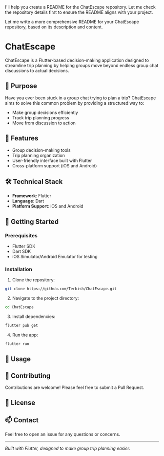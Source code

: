 I'll help you create a README for the ChatEscape repository. Let me check the repository details first to ensure the README aligns with your project.

Let me write a more comprehensive README for your ChatEscape repository, based on its description and content.


# ChatEscape

ChatEscape is a Flutter-based decision-making application designed to streamline trip planning by helping groups move beyond endless group chat discussions to actual decisions.

## 🎯 Purpose

Have you ever been stuck in a group chat trying to plan a trip? ChatEscape aims to solve this common problem by providing a structured way to:
- Make group decisions efficiently
- Track trip planning progress
- Move from discussion to action

## 🚀 Features

- Group decision-making tools
- Trip planning organization
- User-friendly interface built with Flutter
- Cross-platform support (iOS and Android)

## 🛠️ Technical Stack

- **Framework**: Flutter
- **Language**: Dart
- **Platform Support**: iOS and Android

## 🏁 Getting Started

### Prerequisites
- Flutter SDK
- Dart SDK
- iOS Simulator/Android Emulator for testing

### Installation

1. Clone the repository:
```bash
git clone https://github.com/Terbish/ChatEscape.git
```

2. Navigate to the project directory:
```bash
cd ChatEscape
```

3. Install dependencies:
```bash
flutter pub get
```

4. Run the app:
```bash
flutter run
```

## 📱 Usage


## 🤝 Contributing

Contributions are welcome! Please feel free to submit a Pull Request.

## 📄 License



## 📫 Contact

Feel free to open an issue for any questions or concerns.

---
*Built with Flutter, designed to make group trip planning easier.*
